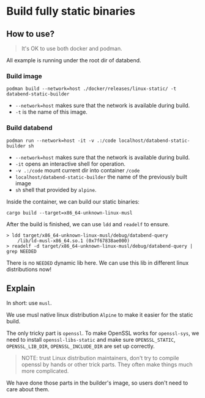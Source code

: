 # Build fully static binaries

## How to use?

> It's OK to use both docker and podman.

All example is running under the root dir of databend.

### Build image

```shell
podman build --network=host ./docker/releases/linux-static/ -t databend-static-builder
```

- `--network=host` makes sure that the network is available during build.
- `-t` is the name of this image.

### Build databend

```shell
podman run --network=host -it -v .:/code localhost/databend-static-builder sh
```

- `--network=host` makes sure that the network is available during build.
- `-it` opens an interactive shell for operation.
- `-v .:/code` mount current dir into container `/code`
- `localhost/databend-static-builder` the name of the previously built image
- `sh` shell that provided by `alpine`.

Inside the container, we can build our static binaries:

```shell
cargo build --target=x86_64-unknown-linux-musl
```

After the build is finished, we can use `ldd` and `readelf` to ensure.

```shell
> ldd target/x86_64-unknown-linux-musl/debug/databend-query
    /lib/ld-musl-x86_64.so.1 (0x7f67838ae000)
> readelf -d target/x86_64-unknown-linux-musl/debug/databend-query | grep NEEDED
```

There is no `NEEDED` dynamic lib here. We can use this lib in different linux distributions now!

## Explain

In short: use `musl`.

We use musl native linux distribution `Alpine` to make it easier for the static build.

The only tricky part is `openssl`. To make OpenSSL works for `openssl-sys`, we need to install `openssl-libs-static` and make sure `OPENSSL_STATIC`, `OPENSSL_LIB_DIR`, `OPENSSL_INCLUDE_DIR` are set up correctly.

> NOTE: trust Linux distribution maintainers, don't try to compile openssl by hands or other trick parts. They often make things much more complicated.

We have done those parts in the builder's image, so users don't need to care about them.
